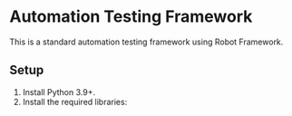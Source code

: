 # Automation Testing Framework

This is a standard automation testing framework using Robot Framework.

## Setup

1. Install Python 3.9+.
2. Install the required libraries:
